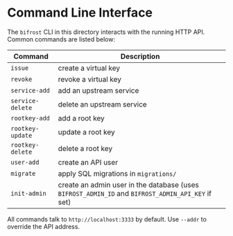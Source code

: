 # Command Line Interface

The `bifrost` CLI in this directory interacts with the running HTTP API. Common
commands are listed below:

| Command | Description |
|---------|-------------|
| `issue` | create a virtual key |
| `revoke` | revoke a virtual key |
| `service-add` | add an upstream service |
| `service-delete` | delete an upstream service |
| `rootkey-add` | add a root key |
| `rootkey-update` | update a root key |
| `rootkey-delete` | delete a root key |
| `user-add` | create an API user |
| `migrate` | apply SQL migrations in `migrations/` |
| `init-admin` | create an admin user in the database (uses `BIFROST_ADMIN_ID` and `BIFROST_ADMIN_API_KEY` if set) |

All commands talk to `http://localhost:3333` by default. Use `--addr` to
override the API address.
